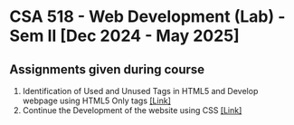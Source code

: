 # CSA 518 - Web Development (Lab) - Sem II [Dec 2024 - May 2025]

## Assignments given during course

1. Identification of Used and Unused Tags in HTML5 and Develop webpage using HTML5 Only tags [[Link]](Assignment%201%20-%20W3School%20Website%20(HTML%20Only)/README.md)
2. Continue the Development of the website using CSS [[Link]](Assignment%202%20-%20Styling%20Website%20with%20CSS/README.md)